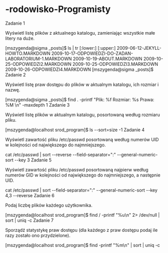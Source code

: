 -rodowisko-Programisty
======================
Zadanie 1

Wyświetl listę plików z aktualnego katalogu, zamieniając wszystkie małe litery na duże.

[mszygenda@sigma _posts]$ ls | tr [:lower:] [:upper:]
2009-06-12-JEKYLL-HOWTO.MARKDOWN
2009-10-17-ODPOWIEDZI-DO-ZADAN-LABORATORIUM-1.MARKDOWN
2009-10-19-ABOUT.MARKDOWN
2009-10-25-ODPOWIEDZI2.MARKDOWN
2009-10-25-ODPOWIEDZI3.MARKDOWN
2009-10-26-ODPOWIEDZI4.MARKDOWN
[mszygenda@sigma _posts]$ 
Zadanie 2

Wyświetl listę praw dostępu do plików w aktualnym katalogu, ich rozmiar i nazwę.

[mszygenda@sigma _posts]$ find . -printf "Plik: %f Rozmiar: %s Prawa: %M \n" -maxdepth 1
Zadanie 3

Wyświetl listę plików w aktualnym katalogu, posortowaną według rozmiaru pliku.

[mszygenda@localhost srod_program]$ ls --sort=size -1
Zadanie 4

Wyświetl zawartość pliku /etc/passwd posortowaną według numerów UID w kolejności od największego do najmniejszego.

cat /etc/passwd | sort --reverse --field-separator=":" --general-numeric-sort --key 3
Zadanie 5

Wyświetl zawartość pliku /etc/passwd posortowaną najpierw według numerów GID w kolejności od największego do najmniejszego, a następnie UID.

cat /etc/passwd | sort --field-separator=":" --general-numeric-sort --key 4,3 --reverse
Zadanie 6

Podaj liczbę plików każdego użytkownika.

[mszygenda@localhost srod_program]$ find / -printf "%u\n" 2> /dev/null | sort | uniq -c
Zadanie 7

Sporządź statystykę praw dostępu (dla każdego z praw dostępu podaj ile razy zostało ono przydzielone).

[mszygenda@localhost srod_program]$ find -printf "%m\n" | sort | uniq -c
